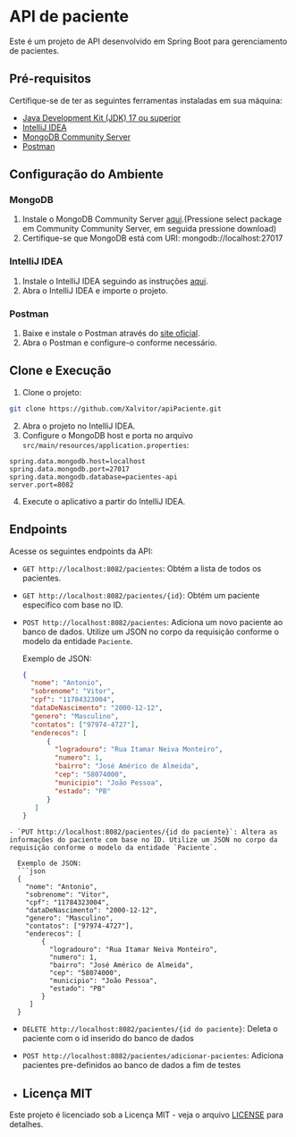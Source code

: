 # API de paciente

Este é um projeto de API desenvolvido em Spring Boot para gerenciamento de pacientes.

## Pré-requisitos

Certifique-se de ter as seguintes ferramentas instaladas em sua máquina:

- [Java Development Kit (JDK) 17 ou superior](https://www.oracle.com/java/technologies/javase-downloads.html)
- [IntelliJ IDEA](https://www.jetbrains.com/idea/download/)
- [MongoDB Community Server](https://www.mongodb.com/try/download/community)
- [Postman](https://www.postman.com/downloads/)

## Configuração do Ambiente

### MongoDB

1. Instale o MongoDB Community Server [aqui](https://www.mongodb.com/try/download/community).(Pressione select package em Community Community Server, em seguida pressione download)
2. Certifique-se que MongoDB está com URI: mongodb://localhost:27017

### IntelliJ IDEA

1. Instale o IntelliJ IDEA seguindo as instruções [aqui](https://www.jetbrains.com/idea/download/).
2. Abra o IntelliJ IDEA e importe o projeto.

### Postman

1. Baixe e instale o Postman através do [site oficial](https://www.postman.com/downloads/).
2. Abra o Postman e configure-o conforme necessário.

## Clone e Execução

1. Clone o projeto:

```bash
git clone https://github.com/Xalvitor/apiPaciente.git
```

2. Abra o projeto no IntelliJ IDEA.
3. Configure o MongoDB host e porta no arquivo `src/main/resources/application.properties`:

```properties
spring.data.mongodb.host=localhost
spring.data.mongodb.port=27017
spring.data.mongodb.database=pacientes-api
server.port=8082
```

4. Execute o aplicativo a partir do IntelliJ IDEA.

## Endpoints

Acesse os seguintes endpoints da API:

- `GET http://localhost:8082/pacientes`: Obtém a lista de todos os pacientes.
- `GET http://localhost:8082/pacientes/{id}`: Obtém um paciente específico com base no ID.
- `POST http://localhost:8082/pacientes`: Adiciona um novo paciente ao banco de dados. Utilize um JSON no corpo da requisição conforme o modelo da entidade `Paciente`.

  Exemplo de JSON:

  ```json
  { 
    "nome": "Antonio",
    "sobrenome": "Vitor",
    "cpf": "11784323004",
    "dataDeNascimento": "2000-12-12",
    "genero": "Masculino",
    "contatos": ["97974-4727"],
    "enderecos": [
        {
          "logradouro": "Rua Itamar Neiva Monteiro",
          "numero": 1,
          "bairro": "José Américo de Almeida",
          "cep": "58074000",
          "municipio": "João Pessoa",
          "estado": "PB"
        }
     ]
  }
```
- `PUT http://localhost:8082/pacientes/{id do paciente}`: Altera as informações do paciente com base no ID. Utilize um JSON no corpo da requisição conforme o modelo da entidade `Paciente`.

  Exemplo de JSON:
  ```json
  { 
    "nome": "Antonio",
    "sobrenome": "Vitor",
    "cpf": "11784323004",
    "dataDeNascimento": "2000-12-12",
    "genero": "Masculino",
    "contatos": ["97974-4727"],
    "enderecos": [
        {
          "logradouro": "Rua Itamar Neiva Monteiro",
          "numero": 1,
          "bairro": "José Américo de Almeida",
          "cep": "58074000",
          "municipio": "João Pessoa",
          "estado": "PB"
        }
     ]
  }
```
- `DELETE http://localhost:8082/pacientes/{id do paciente}`: Deleta o paciente com o id inserido do banco de dados
- `POST http://localhost:8082/pacientes/adicionar-pacientes`: Adiciona pacientes pre-definidos ao banco de dados a fim de testes

- ## Licença MIT

Este projeto é licenciado sob a Licença MIT - veja o arquivo [LICENSE](LICENSE.txt) para detalhes.
